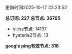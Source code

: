 更新时间2025-10-17 23:23:52

**总订阅: 227**
**总节点: 36795**
- vless节点: 14137
- hysteria2节点: 13

**google ping有效节点: 318**
